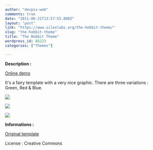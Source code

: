 ```yaml
---
author: "devpix-web"
comments: true
date: "2011-06-21T13:57:55.000Z"
layout: "post"
link: "https://www.silexlabs.org/the-hobbit-theme/"
slug: "the-hobbit-theme"
title: "The Hobbit Theme"
wordpress_id: 86223
categories: ["Themes"]

---
```

**Description :**

[Online demo](http://silexprod.com/silex_cifacom20102011/?/the_hobbit)

It's a fairy template with a very nice graphic. There are three variations : Green, Red & Blue.

[![](https://www.silexlabs.org/wp-content/uploads/2011/06/hobbit_theme.png)](http://silexprod.com/silex_cifacom20102011/?/the_hobbit)

[![](https://www.silexlabs.org/wp-content/uploads/2011/06/hobbit_theme_2.png)](http://silexprod.com/silex_cifacom20102011/?/the_hobbit_2#/start/home)

[![](https://www.silexlabs.org/wp-content/uploads/2011/06/hobbit_theme_3.png)](http://silexprod.com/silex_cifacom20102011/?/the_hobbit_3#/start/home)

**Informations :**

[](http://preprod.webschoolfactory.com/labo/2010-2011/silex/silex_server/?/the_hobbit)

[Original template](http://templates.arcsin.se/the-hobbit-website-template/)

License : Creative Commons

